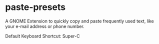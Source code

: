 # paste-presets
A GNOME Extension to quickly copy and paste frequently used text, like your e-mail address or phone number.

Default Keyboard Shortcut: Super-C
